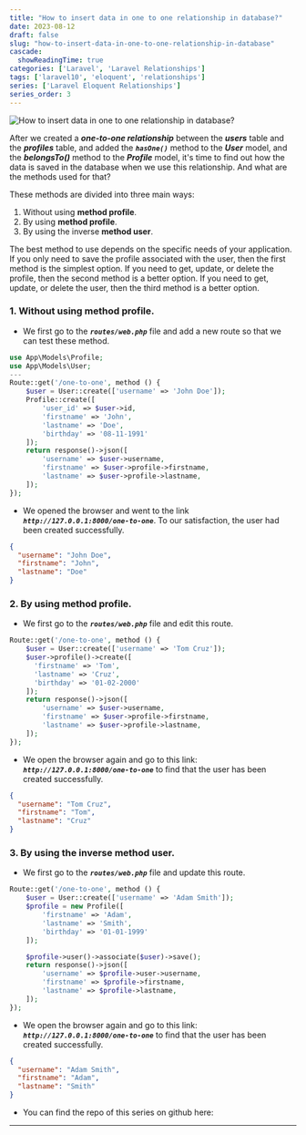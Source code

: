 ```yaml
---
title: "How to insert data in one to one relationship in database?"
date: 2023-08-12
draft: false
slug: "how-to-insert-data-in-one-to-one-relationship-in-database"
cascade:
  showReadingTime: true
categories: ['Laravel', 'Laravel Relationships']
tags: ['laravel10', 'eloquent', 'relationships']
series: ['Laravel Eloquent Relationships']
series_order: 3
---
```

![How to insert data in one to one relationship in database?](/blog/img/blog/laravel-eloquent-one-to-one-relationship-ultimate-guide-2023/en/how-to-insert-data-in-one-to-one-relationship-in-database.png "How to insert data in one to one relationship in database?")

After we created a ***one-to-one relationship*** between the ***users*** table and the ***profiles*** table, and added the ***`hasOne()`*** method to the ***User*** model, and the ***belongsTo()*** method to the ***Profile*** model, it's time to find out how the data is saved in the database when we use this relationship. And what are the methods used for that?

These methods are divided into three main ways:
1. Without using **method profile**.
2. By using **method profile**.
3. By using the inverse **method user**.

The best method to use depends on the specific needs of your application. 
If you only need to save the profile associated with the user, then the first method is the simplest option. 
If you need to get, update, or delete the profile, then the second method is a better option. 
If you need to get, update, or delete the user, then the third method is a better option.

### 1. Without using **method profile**.
* We first go to the ***`routes/web.php`*** file and add a new route so that we can test these method.
```PHP
use App\Models\Profile;
use App\Models\User;
---
Route::get('/one-to-one', method () {
    $user = User::create(['username' => 'John Doe']);
    Profile::create([
        'user_id' => $user->id,
        'firstname' => 'John',
        'lastname' => 'Doe',
        'birthday' => '08-11-1991'
    ]);
    return response()->json([
        'username' => $user->username,
        'firstname' => $user->profile->firstname,
        'lastname' => $user->profile->lastname,
    ]);
});
```

* We opened the browser and went to the link ***`http://127.0.0.1:8000/one-to-one`***. To our satisfaction, the user had been created successfully.
```json
{
  "username": "John Doe",
  "firstname": "John",
  "lastname": "Doe"
}
```

### 2. By using **method profile**.
* We first go to the ***`routes/web.php`*** file and edit this route.
```PHP
Route::get('/one-to-one', method () {
    $user = User::create(['username' => 'Tom Cruz']);
    $user->profile()->create([
      'firstname' => 'Tom',
      'lastname' => 'Cruz',
      'birthday' => '01-02-2000'
    ]);
    return response()->json([
        'username' => $user->username,
        'firstname' => $user->profile->firstname,
        'lastname' => $user->profile->lastname,
    ]);
});
```

* We open the browser again and go to this link: ***`http://127.0.0.1:8000/one-to-one`*** to find that the user has been created successfully.
```json
{
  "username": "Tom Cruz",
  "firstname": "Tom",
  "lastname": "Cruz"
}
```

### 3. By using the inverse **method user**.
* We first go to the ***`routes/web.php`*** file and update this route.
```PHP
Route::get('/one-to-one', method () {
    $user = User::create(['username' => 'Adam Smith']);
    $profile = new Profile([
        'firstname' => 'Adam',
        'lastname' => 'Smith',
        'birthday' => '01-01-1999'
    ]);

    $profile->user()->associate($user)->save();
    return response()->json([
        'username' => $profile->user->username,
        'firstname' => $profile->firstname,
        'lastname' => $profile->lastname,
    ]);
});
```

* We open the browser again and go to this link: ***`http://127.0.0.1:8000/one-to-one`*** to find that the user has been created successfully.
```json
{
  "username": "Adam Smith",
  "firstname": "Adam",
  "lastname": "Smith"
}
```

- You can find the repo of this series on github here:
---